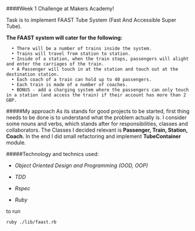 ####Week 1 Challenge at Makers Academy!

Task is to implement FAAST Tube System (Fast And Accessible Super Tube).

**The FAAST system will cater for the following:**

```
  • There will be a number of trains inside the system.
  • Trains will travel from station to station.
  • Inside of a station, when the train stops, passengers will alight and enter the carriages of the train.
  • A Passenger will touch in at the station and touch out at the destination station.
  • Each coach of a train can hold up to 40 passengers.
  • Each train is made of a number of coaches.
  • BONUS - add a charging system where the passengers can only touch in a station (and access the train) if their account has more than 2 GBP.
```

#####My approach
As its stands for good projects to be started, first thing needs to be done is to understand what the problem actually is. I consider some nouns and verbs, which stands after for responsibilities, classes and collaborators. The Classes I decided relevant is **Passenger, Train, Station, Coach.** In the end I did small refactoring and implement **TubeContainer** module.

#####Technology and technics used:

- *Object Oriented Design and Programming (OOD, OOP)*

- *TDD*

- *Rspec*

- *Ruby*


to run 

```
ruby ./lib/faast.rb

```

